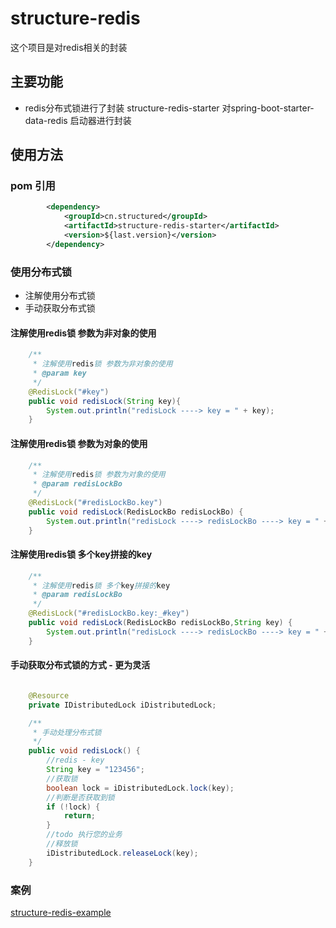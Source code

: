 # structure-redis
这个项目是对redis相关的封装
## 主要功能
- redis分布式锁进行了封装 structure-redis-starter 对spring-boot-starter-data-redis 启动器进行封装
## 使用方法 
### pom 引用 
```xml
        <dependency>
            <groupId>cn.structured</groupId>
            <artifactId>structure-redis-starter</artifactId>
            <version>${last.version}</version>
        </dependency>
```

### 使用分布式锁 ###
- 注解使用分布式锁
- 手动获取分布式锁
####  注解使用redis锁 参数为非对象的使用
```java
    /**
     * 注解使用redis锁 参数为非对象的使用
     * @param key
     */
    @RedisLock("#key")
    public void redisLock(String key){
        System.out.println("redisLock ----> key = " + key);
    }
```
####  注解使用redis锁 参数为对象的使用
```java
    /**
     * 注解使用redis锁 参数为对象的使用
     * @param redisLockBo
     */
    @RedisLock("#redisLockBo.key")
    public void redisLock(RedisLockBo redisLockBo) {
        System.out.println("redisLock ----> redisLockBo ----> key = " + redisLockBo.getKey());
    }
```
####  注解使用redis锁 多个key拼接的key
```java
    /**
     * 注解使用redis锁 多个key拼接的key
     * @param redisLockBo
     */
    @RedisLock("#redisLockBo.key:_#key")
    public void redisLock(RedisLockBo redisLockBo,String key) {
        System.out.println("redisLock ----> redisLockBo ----> key = " + redisLockBo.getKey()+ ":" + key);
    }
```
#### 手动获取分布式锁的方式 - 更为灵活
```java

    @Resource
    private IDistributedLock iDistributedLock;

    /**
     * 手动处理分布式锁
     */
    public void redisLock() {
        //redis - key
        String key = "123456";
        //获取锁
        boolean lock = iDistributedLock.lock(key);
        //判断是否获取到锁
        if (!lock) {
            return;
        }
        //todo 执行您的业务
        //释放锁
        iDistributedLock.releaseLock(key);
    }
```
### 案例 ###
[structure-redis-example](structure-redis-example/README.md)
